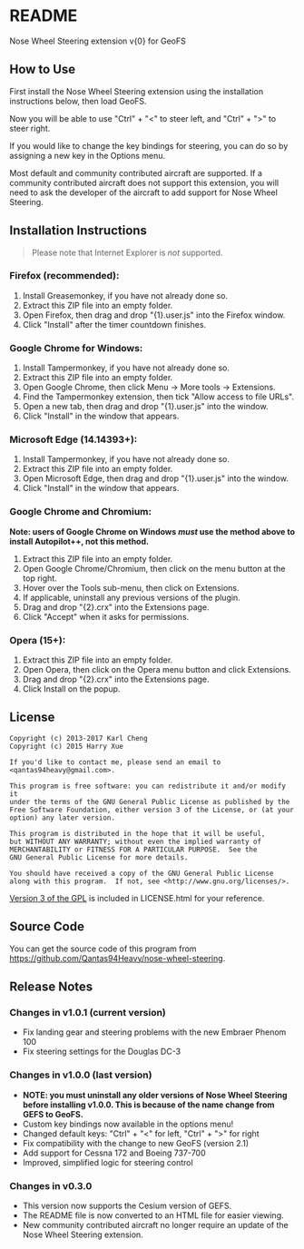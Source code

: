 README
======

Nose Wheel Steering extension v{0} for GeoFS

How to Use
----------

First install the Nose Wheel Steering extension using the installation
instructions below, then load GeoFS.

Now you will be able to use "Ctrl" + "<" to steer left, and "Ctrl" + ">" to
steer right.

If you would like to change the key bindings for steering, you can do so by
assigning a new key in the Options menu.

Most default and community contributed aircraft are supported. If a community
contributed aircraft does not support this extension, you will need to ask the
developer of the aircraft to add support for Nose Wheel Steering.

Installation Instructions
-------------------------

> Please note that Internet Explorer is *not* supported.

### Firefox (recommended):

1. Install Greasemonkey, if you have not already done so.
2. Extract this ZIP file into an empty folder.
3. Open Firefox, then drag and drop "{1}.user.js" into the Firefox window.
4. Click "Install" after the timer countdown finishes.

### Google Chrome for Windows:

1. Install Tampermonkey, if you have not already done so.
2. Extract this ZIP file into an empty folder.
3. Open Google Chrome, then click Menu -> More tools -> Extensions.
4. Find the Tampermonkey extension, then tick "Allow access to file URLs".
5. Open a new tab, then drag and drop "{1}.user.js" into the window.
6. Click "Install" in the window that appears.

### Microsoft Edge (14.14393+):

1. Install Tampermonkey, if you have not already done so.
2. Extract this ZIP file into an empty folder.
5. Open Microsoft Edge, then drag and drop "{1}.user.js" into the window.
6. Click "Install" in the window that appears.

### Google Chrome and Chromium:

**Note: users of Google Chrome on Windows _must_ use the method above to
install Autopilot++, not this method.**

1. Extract this ZIP file into an empty folder.
2. Open Google Chrome/Chromium, then click on the menu button at the top right.
3. Hover over the Tools sub-menu, then click on Extensions.
4. If applicable, uninstall any previous versions of the plugin.
5. Drag and drop "{2}.crx" into the Extensions page.
6. Click "Accept" when it asks for permissions.

### Opera (15+):

1. Extract this ZIP file into an empty folder.
2. Open Opera, then click on the Opera menu button and click Extensions.
3. Drag and drop "{2}.crx" into the Extensions page.
4. Click Install on the popup.

License
-------

    Copyright (c) 2013-2017 Karl Cheng
    Copyright (c) 2015 Harry Xue

    If you'd like to contact me, please send an email to
    <qantas94heavy@gmail.com>.

    This program is free software: you can redistribute it and/or modify it
    under the terms of the GNU General Public License as published by the
    Free Software Foundation, either version 3 of the License, or (at your
    option) any later version.

    This program is distributed in the hope that it will be useful,
    but WITHOUT ANY WARRANTY; without even the implied warranty of
    MERCHANTABILITY or FITNESS FOR A PARTICULAR PURPOSE.  See the
    GNU General Public License for more details.

    You should have received a copy of the GNU General Public License
    along with this program.  If not, see <http://www.gnu.org/licenses/>.

[Version 3 of the GPL][1] is included in LICENSE.html for your reference.

  [1]: http://www.gnu.org/licenses/gpl-3.0.html

Source Code
-----------

You can get the source code of this program from
<https://github.com/Qantas94Heavy/nose-wheel-steering>.

Release Notes
-------------

### Changes in v1.0.1 (current version)

 - Fix landing gear and steering problems with the new Embraer Phenom 100
 - Fix steering settings for the Douglas DC-3

### Changes in v1.0.0 (last version)

 - **NOTE: you must uninstall any older versions of Nose Wheel Steering before
   installing v1.0.0. This is because of the name change from GEFS to GeoFS.**
 - Custom key bindings now available in the options menu!
 - Changed default keys: "Ctrl" + "<" for left, "Ctrl" + ">" for right
 - Fix compatibility with the change to new GeoFS (version 2.1)
 - Add support for Cessna 172 and Boeing 737-700
 - Improved, simplified logic for steering control

### Changes in v0.3.0

 - This version now supports the Cesium version of GEFS.
 - The README file is now converted to an HTML file for easier viewing.
 - New community contributed aircraft no longer require an update of
   the Nose Wheel Steering extension.
